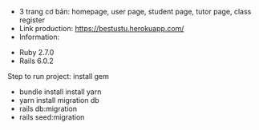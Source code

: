+ 3 trang cơ bản: homepage, user page, student page, tutor page, class register 
+ Link production: https://bestustu.herokuapp.com/
+ Information:
- Ruby 2.7.0
- Rails 6.0.2

Step to run project:
install gem 
 - bundle install
install yarn 
 - yarn install
migration db
 - rails db:migration
 - rails seed:migration